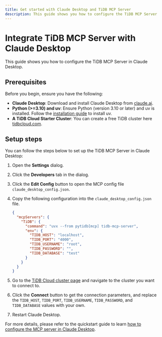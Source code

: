 ```yaml
---
title: Get started with Claude Desktop and TiDB MCP Server
description: This guide shows you how to configure the TiDB MCP Server in Claude Desktop.
---
```


# Integrate TiDB MCP Server with Claude Desktop

This guide shows you how to configure the TiDB MCP Server in Claude Desktop.

## Prerequisites

Before you begin, ensure you have the following:

- **Claude Desktop**: Download and install Claude Desktop from [claude.ai](https://claude.ai/download).
- **Python (>=3.10) and uv**: Ensure Python (version 3.10 or later) and uv is installed. Follow the [installation guide](https://docs.astral.sh/uv/getting-started/installation/) to install uv.
- **A TiDB Cloud Starter Cluster**: You can create a free TiDB cluster here [tidbcloud.com](https://tidbcloud.com/free-trial).

## Setup steps

You can follow the steps below to set up the TiDB MCP Server in Claude Desktop:

1. Open the **Settings** dialog.
2. Click the **Developers** tab in the dialog.
3. Click the **Edit Config** button to open the MCP config file `claude_desktop_config.json`.
4. Copy the following configuration into the `claude_desktop_config.json` file.

    ```json
    {
      "mcpServers": {
        "TiDB": {
          "command": "uvx --from pytidb[mcp] tidb-mcp-server",
          "env": {
            "TIDB_HOST": "localhost",
            "TIDB_PORT": "4000",
            "TIDB_USERNAME": "root",
            "TIDB_PASSWORD": "",
            "TIDB_DATABASE": "test"
          }
        }
      }
    }
    ```

5. Go to the [TiDB Cloud cluster page](https://tidbcloud.com/console/clusters) and navigate to the cluster you want to connect to.
6. Click the **Connect** button to get the connection parameters, and replace the `TIDB_HOST`, `TIDB_PORT`, `TIDB_USERNAME`, `TIDB_PASSWORD`, and `TIDB_DATABASE` values with your own.
7. Restart Claude Desktop.


For more details, please refer to the quickstart guide to learn [how to configure the MCP server in Claude Desktop](https://modelcontextprotocol.io/quickstart/user).